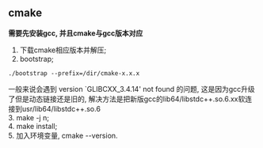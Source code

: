 ## cmake  
**需要先安装gcc, 并且cmake与gcc版本对应**
1. 下载cmake相应版本并解压;
2. bootstrap;
```
./bootstrap --prefix=/dir/cmake-x.x.x
```
一般来说会遇到 version `GLIBCXX_3.4.14' not found 的问题, 这是因为gcc升级了但是动态链接还是旧的, 解决方法是把新版gcc的lib64/libstdc++.so.6.xx软连接到usr/lib64/libstdc++.so.6  
3. make -j n;  
4. make install;  
5. 加入环境变量, cmake --version.